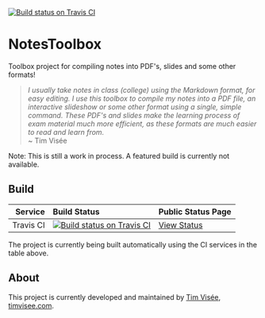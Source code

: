 [![Build status on Travis CI](https://img.shields.io/travis/timvisee/NotesToolbox.svg)](https://travis-ci.org/timvisee/NotesToolbox)

# NotesToolbox
Toolbox project for compiling notes into PDF's, slides and some other formats!

> _I usually take notes in class (college) using the Markdown format, for easy editing.
  I use this toolbox to compile my notes into a PDF file, an interactive slideshow or some other format using a
  single, simple command. These PDF's and slides make the learning process of exam material much more efficient, as
  these formats are much easier to read and learn from._  
  ~ Tim Visée

Note: This is still a work in process. A featured build is currently not available.

## Build
|Service|Build Status|Public Status Page|
|---:|:---|:---|
|Travis CI|[![Build status on Travis CI](https://img.shields.io/travis/timvisee/NotesToolbox.svg)](https://travis-ci.org/timvisee/NotesToolbox)|[View Status](https://travis-ci.org/timvisee/NotesToolbox)|
The project is currently being built automatically using the CI services in the table above.

## About
This project is currently developed and maintained by [Tim Visée](https://github.com/timvisee/), [timvisee.com](https://timvisee.com/).
